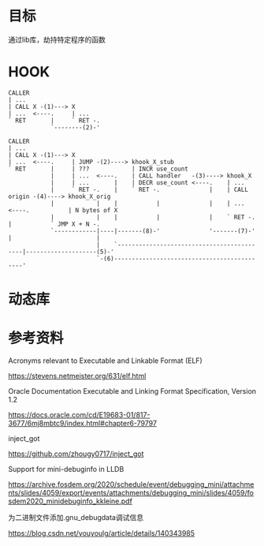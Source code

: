 # 目标

通过lib库，劫持特定程序的函数

# HOOK

```
CALLER
| ...
| CALL X -(1)---> X
| ...  <----.     | ...
` RET       |     ` RET -.
            `--------(2)-'
```

```
CALLER
| ...
| CALL X -(1)---> X
| ...  <----.     | JUMP -(2)----> khook_X_stub
` RET       |     | ???            | INCR use_count
            |     | ...  <----.    | CALL handler   -(3)----> khook_X
            |     | ...       |    | DECR use_count <----.    | ...
            |     ` RET -.    |    ` RET -.              |    | CALL origin -(4)----> khook_X_orig
            |            |    |           |              |    | ...  <----.           | N bytes of X
            |            |    |           |              |    ` RET -.    |           ` JMP X + N -.
            `------------|----|-------(8)-'              '-------(7)-'    |                        |
                         |    `-------------------------------------------|--------------------(5)-'
                         `-(6)--------------------------------------------'
```

# 动态库

# 参考资料

Acronyms relevant to Executable and Linkable Format (ELF)

https://stevens.netmeister.org/631/elf.html

Oracle Documentation Executable and Linking Format Specification, Version 1.2

https://docs.oracle.com/cd/E19683-01/817-3677/6mj8mbtc9/index.html#chapter6-79797

inject_got

https://github.com/zhougy0717/inject_got

Support for mini-debuginfo in LLDB

https://archive.fosdem.org/2020/schedule/event/debugging_mini/attachments/slides/4059/export/events/attachments/debugging_mini/slides/4059/fosdem2020_minidebuginfo_kkleine.pdf

为二进制文件添加.gnu_debugdata调试信息

https://blog.csdn.net/youyoulg/article/details/140343985